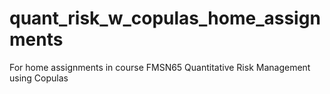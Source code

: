 # quant_risk_w_copulas_home_assignments
For home assignments in course FMSN65 Quantitative Risk Management using Copulas

